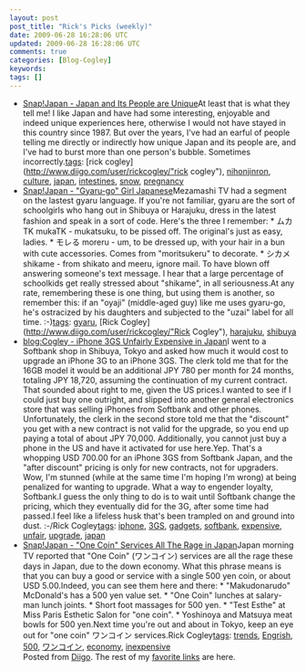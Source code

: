 ```yaml
---           
layout: post
post_title: "Rick's Picks (weekly)"
date: 2009-06-28 16:28:06 UTC
updated: 2009-06-28 16:28:06 UTC
comments: true
categories: [Blog-Cogley]
keywords: 
tags: []
---
```

 
- [Snap!Japan - Japan and Its People are Unique](http://rick.cogley.info/snapjapan/index.php?id=4040674553905853896)At least that is what they tell me! I like Japan and have had some interesting, enjoyable and indeed unique experiences here, otherwise I would not have stayed in this country since 1987. But over the years, I've had an earful of people telling me directly or indirectly how unique Japan and its people are, and I've had to burst more than one person's bubble. Sometimes incorrectly.[tags](http://www.diigo.com/cloud/rickcogley): [rick cogley](http://www.diigo.com/user/rickcogley/"rick cogley"), [nihonjinron](http://www.diigo.com/user/rickcogley/nihonjinron), [culture](http://www.diigo.com/user/rickcogley/culture), [japan](http://www.diigo.com/user/rickcogley/japan), [intestines](http://www.diigo.com/user/rickcogley/intestines), [snow](http://www.diigo.com/user/rickcogley/snow), [pregnancy](http://www.diigo.com/user/rickcogley/pregnancy)
- [Snap!Japan - "Gyaru-go" Girl Japanese](http://rick.cogley.info/snapjapan/index.php?id=7985779269376097340)Mezamashi TV had a segment on the lastest gyaru language. If you're not familiar, gyaru are the sort of schoolgirls who hang out in Shibuya or Harajuku, dress in the latest fashion and speak in a sort of code. Here's the three I remember:    * ムカTK mukaTK - mukatsuku, to be pissed off. The original's just as easy, ladies.    * モレる moreru - um, to be dressed up, with your hair in a bun with cute accessories. Comes from "moritsukeru" to decorate.    * シカメ shikame - from shikato and meeru, ignore mail. To have blown off answering someone's text message. I hear that a large percentage of schoolkids get really stressed about "shikame", in all seriousness.At any rate, remembering these is one thing, but using them is another, so remember this: if an "oyaji" (middle-aged guy) like me uses gyaru-go, he's ostracized by his daughters and subjected to the "uzai" label for all time. :-)[tags](http://www.diigo.com/cloud/rickcogley): [gyaru](http://www.diigo.com/user/rickcogley/gyaru), [Rick Cogley](http://www.diigo.com/user/rickcogley/"Rick Cogley"), [harajuku](http://www.diigo.com/user/rickcogley/harajuku), [shibuya](http://www.diigo.com/user/rickcogley/shibuya)
- [blog:Cogley - iPhone 3GS Unfairly Expensive in Japan](http://rick.cogley.info/blog/index.php?id=5810440457355036205)I went to a Softbank shop in Shibuya, Tokyo and asked how much it would cost to upgrade an iPhone 3G to an iPhone 3GS. The clerk told me that for the 16GB model it would be an additional JPY 780 per month for 24 months, totaling JPY 18,720, assuming the continuation of my current contract. That sounded about right to me, given the US prices.I wanted to see if I could just buy one outright, and slipped into another general electronics store that was selling iPhones from Softbank and other phones. Unfortunately, the clerk in the second store told me that the "discount" you get with a new contract is not valid for the upgrade, so you end up paying a total of about JPY 70,000. Additionally, you cannot just buy a phone in the US and have it activated for use here.Yep. That's a whopping USD 700.00 for an iPhone 3GS from Softbank Japan, and the "after discount" pricing is only for new contracts, not for upgraders. Wow, I'm stunned (while at the same time I'm hoping I'm wrong) at being penalized for wanting to upgrade. What a way to engender loyalty, Softbank.I guess the only thing to do is to wait until Softbank change the pricing, which they eventually did for the 3G, after some time had passed.I feel like a lifeless husk that's been trampled on and ground into dust. :-/Rick Cogley[tags](http://www.diigo.com/cloud/rickcogley): [iphone](http://www.diigo.com/user/rickcogley/iphone), [3GS](http://www.diigo.com/user/rickcogley/3GS), [gadgets](http://www.diigo.com/user/rickcogley/gadgets), [softbank](http://www.diigo.com/user/rickcogley/softbank), [expensive](http://www.diigo.com/user/rickcogley/expensive), [unfair](http://www.diigo.com/user/rickcogley/unfair), [upgrade](http://www.diigo.com/user/rickcogley/upgrade), [japan](http://www.diigo.com/user/rickcogley/japan)
- [Snap!Japan - "One Coin" Services All The Rage in Japan](http://rick.cogley.info/snapjapan/index.php?id=5915788384963941324)Japan morning TV reported that "One Coin" (ワンコイン) services are all the rage these days in Japan, due to the down economy. What this phrase means is that you can buy a good or service with a single 500 yen coin, or about USD 5.00.Indeed, you can see them here and there:    * "Makudonarudo" McDonald's has a 500 yen value set.    * "One Coin" lunches at salary-man lunch joints.    * Short foot massages for 500 yen.    * "Test Esthe" at Miss Paris Esthetic Salon for "one coin".    * Yoshinoya and Matsuya meat bowls for 500 yen.Next time you're out and about in Tokyo, keep an eye out for "one coin" ワンコイン services.Rick Cogley[tags](http://www.diigo.com/cloud/rickcogley): [trends](http://www.diigo.com/user/rickcogley/trends), [Engrish](http://www.diigo.com/user/rickcogley/Engrish), [500](http://www.diigo.com/user/rickcogley/500), [ワンコイン](http://www.diigo.com/user/rickcogley/ワンコイン), [economy](http://www.diigo.com/user/rickcogley/economy), [inexpensive](http://www.diigo.com/user/rickcogley/inexpensive)
<br />Posted from [Diigo](http://www.diigo.com). The rest of my [favorite links](http://www.diigo.com/user/rickcogley) are here.